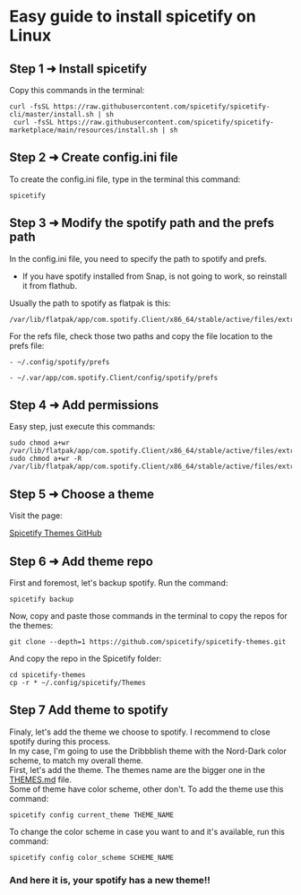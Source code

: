 # Easy guide to install spicetify on Linux

## Step 1 ➜ Install spicetify
Copy this commands in the terminal:
```
curl -fsSL https://raw.githubusercontent.com/spicetify/spicetify-cli/master/install.sh | sh
 curl -fsSL https://raw.githubusercontent.com/spicetify/spicetify-marketplace/main/resources/install.sh | sh
 ```

## Step 2 ➜ Create config.ini file
To create the config.ini file, type in the terminal this command:
```
spicetify
```

## Step 3 ➜ Modify the spotify path and the prefs path
In the config.ini file, you need to specify the path to spotify and prefs.
- If you have spotify installed from Snap, is not going to work, so reinstall it from flathub.

Usually the path to spotify as flatpak is this:
```
/var/lib/flatpak/app/com.spotify.Client/x86_64/stable/active/files/extra/share/spotify/
```

For the refs file, check those two paths and copy the file location to the prefs file:
```
- ~/.config/spotify/prefs
```
```
- ~/.var/app/com.spotify.Client/config/spotify/prefs
```

## Step 4 ➜ Add permissions
Easy step, just execute this commands:
```
sudo chmod a+wr /var/lib/flatpak/app/com.spotify.Client/x86_64/stable/active/files/extra/share/spotify
sudo chmod a+wr -R /var/lib/flatpak/app/com.spotify.Client/x86_64/stable/active/files/extra/share/spotify/Apps
```

## Step 5 ➜ Choose a theme
Visit the page:

[Spicetify Themes GitHub](https://github.com/spicetify/spicetify-themes)

## Step 6 ➜ Add theme repo
First and foremost, let's backup spotify.
Run the command:
```
spicetify backup
```

Now, copy and paste those commands in the terminal to copy the repos for the themes:
```
git clone --depth=1 https://github.com/spicetify/spicetify-themes.git 
```

And copy the repo in the Spicetify folder:
```
cd spicetify-themes
cp -r * ~/.config/spicetify/Themes
```

## Step 7 Add theme to spotify
Finaly, let's add the theme we choose to spotify. I recommend to close spotify during this process.<br>
In my case, I'm going to use the Dribbblish theme with the Nord-Dark color scheme, to match my overall theme.<br>
First, let's add the theme. The themes name are the bigger one in the [THEMES.md](https://github.com/spicetify/spicetify-themes/blob/master/THEMES.md) file.<br>
Some of theme have color scheme, other don't.
To add the theme use this command:
```
spicetify config current_theme THEME_NAME
```

To change the color scheme in case you want to and it's available, run this command:
```
spicetify config color_scheme SCHEME_NAME
```

### And here it is, your spotify has a new theme!!